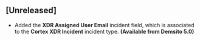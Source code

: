 ## [Unreleased]
- Added the **XDR Assigned User Email** incident field, which is associated to the **Cortex XDR Incident** incident type. **(Available from Demsito 5.0)**
